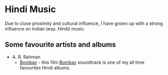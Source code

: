# Hindi Music

Due to close proximity and cultural influence, I have grown up with a strong
influence on Indian (esp. Hindi) music.

## Some favourite artists and albums

- A. R. Rahman
  - [Bombay](https://open.spotify.com/album/2oPdRL0fDdnW9e1zoMnrDk?si=kuBzrOJlRFGJ3M6MHOCKRQ) -
    this film [Bombay](https://www.imdb.com/title/tt0112553/) soundtrack is one
    of my all time favourites Hindi albums.
